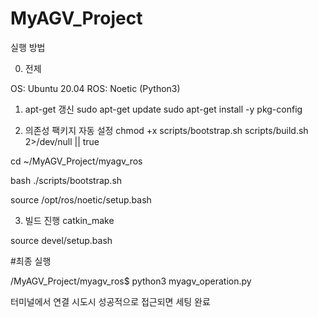 # MyAGV_Project

실행 방법

0) 전제

OS: Ubuntu 20.04
ROS: Noetic (Python3)

1) apt-get 갱신
sudo apt-get update
sudo apt-get install -y pkg-config

2) 의존성 팩키지 자동 설정
chmod +x scripts/bootstrap.sh scripts/build.sh 2>/dev/null || true

cd ~/MyAGV_Project/myagv_ros

bash ./scripts/bootstrap.sh

source /opt/ros/noetic/setup.bash

3) 빌드 진행
catkin_make

source devel/setup.bash 

#최종 실행

/MyAGV_Project/myagv_ros$ python3 myagv_operation.py

터미널에서 연결 시도시 성공적으로 접근되면 세팅 완료
